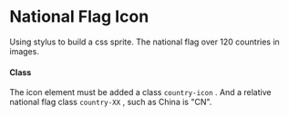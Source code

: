 National Flag Icon
===========

Using stylus to build a css sprite. The national flag over 120 countries in images.

#### Class ####

The icon element must be added a class `country-icon` . And a relative national flag class `country-XX` , such as China is "CN".